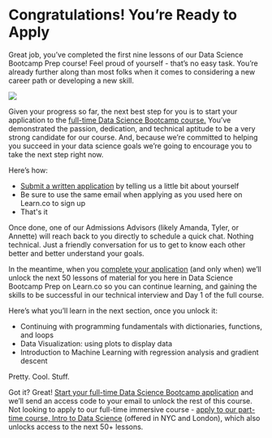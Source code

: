 
# Congratulations! You’re Ready to Apply

Great job, you’ve completed the first nine lessons of our Data Science Bootcamp Prep course! Feel proud of yourself - that’s no easy task. You’re already further along than most folks when it comes to considering a new career path or developing a new skill.


![](https://s3.amazonaws.com/learn-verified/data-science-assets/great-congratulations-GIF.gif)

Given your progress so far, the next best step for you is to start your application to the [full-time Data Science Bootcamp course.](http://go.flatironschool.com/data-science-immersive-application) You’ve demonstrated the passion, dedication, and technical aptitude to be a very strong candidate for our course. And, because we’re committed to helping you succeed in your data science goals we’re going to encourage you to take the next step right now.

Here’s how:
* [Submit a written application](http://go.flatironschool.com/data-science-immersive-application) by telling us a little bit about yourself
* Be sure to use the same email when applying as you used here on Learn.co to sign up
* That's it

Once done, one of our Admissions Advisors (likely Amanda, Tyler, or Annette) will reach back to you directly to schedule a quick chat. Nothing technical. Just a friendly conversation for us to get to know each other better and better understand your goals.

In the meantime, when you [complete your application](http://go.flatironschool.com/data-science-immersive-application) (and only when) we’ll unlock the next 50 lessons of material for you here in Data Science Bootcamp Prep on Learn.co so you can continue learning, and gaining the skills to be successful in our technical interview and Day 1 of the full course.


Here’s what you’ll learn in the next section, once you unlock it: 

* Continuing with programming fundamentals with dictionaries, functions, and loops
* Data Visualization: using plots to display data
* Introduction to Machine Learning with regression analysis and gradient descent

Pretty. Cool. Stuff.


Got it? Great! [Start your full-time Data Science Bootcamp application](http://go.flatironschool.com/data-science-immersive-application) and we’ll send an access code to your email to unlock the rest of this course. Not looking to apply to our full-time immersive course - [apply to our part-time course, Intro to Data Science](http://go.flatironschool.com/intro-to-data-science-application) (offered in NYC and London), which also unlocks access to the next 50+ lessons.
